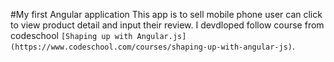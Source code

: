#My first Angular application
This app is to sell mobile phone user can click to view product detail and input their review.
I devdloped follow course from codeschool `[Shaping up with Angular.js](https://www.codeschool.com/courses/shaping-up-with-angular-js)`.
